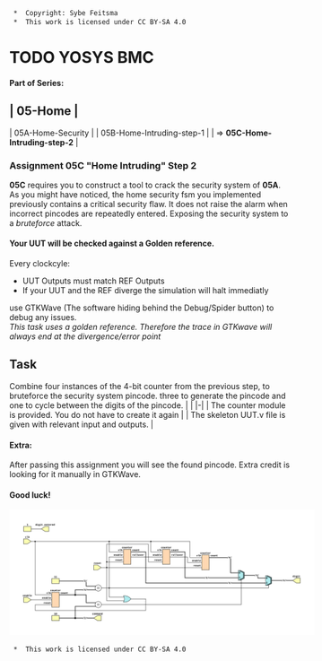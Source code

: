 ```
 *  Copyright: Sybe Feitsma
 *  This work is licensed under CC BY-SA 4.0 
```
# TODO YOSYS BMC
#### Part of Series:
  | 05-Home |
  ---------------------
  | 05A-Home-Security |
  | 05B-Home-Intruding-step-1 |
  | => **05C-Home-Intruding-step-2** |

 
### Assignment 05C "Home Intruding" Step 2

  **05C** requires you to construct a tool to crack the security system of **05A**. As you might have noticed, the home security fsm you implemented previously contains a critical security flaw. It does not raise the alarm when incorrect pincodes are repeatedly entered. Exposing the security system to a *bruteforce* attack.

  
#### Your UUT will be checked against a Golden reference. 
  Every clockcyle:

  - UUT Outputs must match REF Outputs
  - If your UUT and the REF diverge the simulation will halt immediatly

  use GTKWave (The software hiding behind the Debug/Spider button) to debug any issues.\
  *This task uses a golden reference. Therefore the trace in GTKwave will always end at the divergence/error point*

  ## Task
  Combine four instances of the 4-bit counter from the previous step, to bruteforce the security system pincode. three to generate the pincode and one to cycle between the digits of the pincode.
  | |
  |-|
  | The counter module is provided. You do not have to create it again |
  | The skeleton UUT.v file is given with relevant input and outputs. |

  #### Extra:

  After passing this assignment you will see the found pincode. Extra credit is looking for it manually in GTKWave.

  #### Good luck!

<img src="diagram.svg" style="background-color:white;padding:20px;">

```
 *  This work is licensed under CC BY-SA 4.0 
```